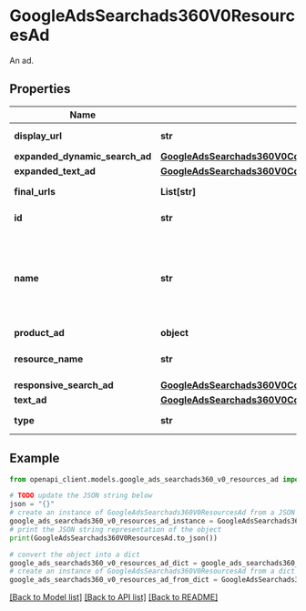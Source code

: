 # GoogleAdsSearchads360V0ResourcesAd

An ad.

## Properties

Name | Type | Description | Notes
------------ | ------------- | ------------- | -------------
**display_url** | **str** | The URL that appears in the ad description for some ad formats. | [optional] 
**expanded_dynamic_search_ad** | [**GoogleAdsSearchads360V0CommonSearchAds360ExpandedDynamicSearchAdInfo**](GoogleAdsSearchads360V0CommonSearchAds360ExpandedDynamicSearchAdInfo.md) |  | [optional] 
**expanded_text_ad** | [**GoogleAdsSearchads360V0CommonSearchAds360ExpandedTextAdInfo**](GoogleAdsSearchads360V0CommonSearchAds360ExpandedTextAdInfo.md) |  | [optional] 
**final_urls** | **List[str]** | The list of possible final URLs after all cross-domain redirects for the ad. | [optional] 
**id** | **str** | Output only. The ID of the ad. | [optional] [readonly] 
**name** | **str** | Immutable. The name of the ad. This is only used to be able to identify the ad. It does not need to be unique and does not affect the served ad. The name field is currently only supported for DisplayUploadAd, ImageAd, ShoppingComparisonListingAd and VideoAd. | [optional] 
**product_ad** | **object** | A Search Ads 360 product ad. | [optional] 
**resource_name** | **str** | Immutable. The resource name of the ad. Ad resource names have the form: &#x60;customers/{customer_id}/ads/{ad_id}&#x60; | [optional] 
**responsive_search_ad** | [**GoogleAdsSearchads360V0CommonSearchAds360ResponsiveSearchAdInfo**](GoogleAdsSearchads360V0CommonSearchAds360ResponsiveSearchAdInfo.md) |  | [optional] 
**text_ad** | [**GoogleAdsSearchads360V0CommonSearchAds360TextAdInfo**](GoogleAdsSearchads360V0CommonSearchAds360TextAdInfo.md) |  | [optional] 
**type** | **str** | Output only. The type of ad. | [optional] [readonly] 

## Example

```python
from openapi_client.models.google_ads_searchads360_v0_resources_ad import GoogleAdsSearchads360V0ResourcesAd

# TODO update the JSON string below
json = "{}"
# create an instance of GoogleAdsSearchads360V0ResourcesAd from a JSON string
google_ads_searchads360_v0_resources_ad_instance = GoogleAdsSearchads360V0ResourcesAd.from_json(json)
# print the JSON string representation of the object
print(GoogleAdsSearchads360V0ResourcesAd.to_json())

# convert the object into a dict
google_ads_searchads360_v0_resources_ad_dict = google_ads_searchads360_v0_resources_ad_instance.to_dict()
# create an instance of GoogleAdsSearchads360V0ResourcesAd from a dict
google_ads_searchads360_v0_resources_ad_from_dict = GoogleAdsSearchads360V0ResourcesAd.from_dict(google_ads_searchads360_v0_resources_ad_dict)
```
[[Back to Model list]](../README.md#documentation-for-models) [[Back to API list]](../README.md#documentation-for-api-endpoints) [[Back to README]](../README.md)


